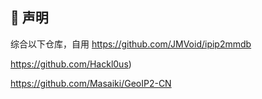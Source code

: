 
## 🏅 声明

综合以下仓库，自用 
https://github.com/JMVoid/ipip2mmdb

https://github.com/Hackl0us) 

https://github.com/Masaiki/GeoIP2-CN
